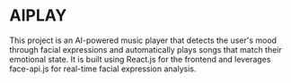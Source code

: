 # AIPLAY
This project is an AI-powered music player that detects the user's mood through facial expressions and automatically plays songs that match their emotional state. It is built using React.js for the frontend and leverages face-api.js for real-time facial expression analysis.

